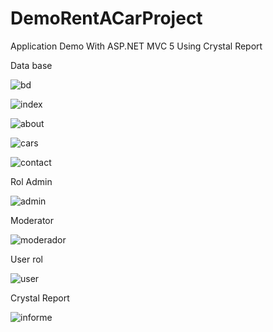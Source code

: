 # DemoRentACarProject


Application Demo  With ASP.NET MVC 5 Using Crystal Report


Data base


![bd](https://cloud.githubusercontent.com/assets/25255847/23394833/dbd2bce0-fd50-11e6-9735-4ddd8f205510.png)


![index](https://cloud.githubusercontent.com/assets/25255847/23394829/db92ab78-fd50-11e6-824e-34de5cff3df5.PNG)


![about](https://cloud.githubusercontent.com/assets/25255847/23394825/db7e2fc2-fd50-11e6-93ab-69a6ca53baa9.PNG)



![cars](https://cloud.githubusercontent.com/assets/25255847/23394828/db8bcb8c-fd50-11e6-9e13-2ab04332a234.PNG)

![contact](https://cloud.githubusercontent.com/assets/25255847/23394827/db8b40e0-fd50-11e6-82e8-4a2cf2dad570.PNG)

Rol Admin

![admin](https://cloud.githubusercontent.com/assets/25255847/23394938/80aad4d2-fd51-11e6-8a05-0c841eadc344.PNG)

Moderator

![moderador](https://cloud.githubusercontent.com/assets/25255847/23394831/dba58748-fd50-11e6-8f64-53bb2837f287.PNG)

User rol

![user](https://cloud.githubusercontent.com/assets/25255847/23394832/dba68cec-fd50-11e6-9416-265ec5e67f07.PNG)


Crystal Report

![informe](https://cloud.githubusercontent.com/assets/25255847/23394830/db9911c0-fd50-11e6-91de-3ca0149b7b84.PNG)


